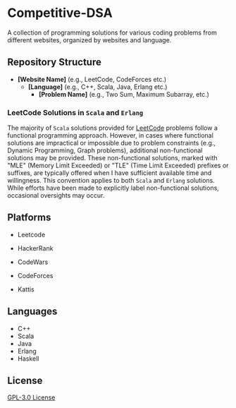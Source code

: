 # Competitive-DSA

A collection of programming solutions for various coding problems from different websites, organized by websites and language.

## Repository Structure

* **[Website Name]** (e.g., LeetCode, CodeForces etc.)
    + **[Language]** (e.g., C++, Scala, Java, Erlang etc.)
        - **[Problem Name]** (e.g., Two Sum, Maximum Subarray, etc.)


### LeetCode Solutions in `Scala` and `Erlang`

The majority of `Scala` solutions provided for [LeetCode](https://leetcode.com/) problems follow a functional programming approach. However, in cases where functional solutions are impractical or impossible due to problem constraints (e.g., Dynamic Programming, Graph problems), additional non-functional solutions may be provided.
These non-functional solutions, marked with "MLE" (Memory Limit Exceeded) or "TLE" (Time Limit Exceeded) prefixes or suffixes, are typically offered when I have sufficient available time and willingness.
This convention applies to both `Scala` and `Erlang` solutions. While efforts have been made to explicitly label non-functional solutions, occasional oversights may occur.

## Platforms

* Leetcode

* HackerRank

* CodeWars

* CodeForces

* Kattis

## Languages

* C++
* Scala
* Java
* Erlang
* Haskell

## License

[GPL-3.0 License](LICENSE)

